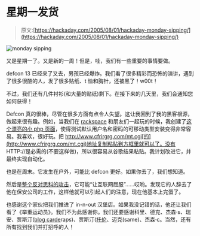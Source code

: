 # 星期一发货

> 原文:[https://hackaday.com/2005/08/01/hackaday-monday-sipping/](https://hackaday.com/2005/08/01/hackaday-monday-sipping/)

![monday sipping](../Images/f692da490d88dc00fe70f8bd2269bdb6.png)

又是星期一了。又是新的一周！但是，哇，我们有一些重要的事情要做。

defcon 13 已经来了又去，男孩已经爆炸。我们看了很多精彩而恐怖的演讲，遇到了很多很酷的人，发了很多贴纸、t 恤和胸针，还被黑了！w00t！

不过，我们还有几件衬衫(和大量的贴纸)剩下。在接下来的几天里，我们会通知您如何获得！

Defcon 真的很棒，尽管在很多方面有点令人失望。这让我回到了我的黑客根源，做起来很有趣。例如，当我们在 [rackspace](http://www.rackspace.com) 和朋友们一起玩的时候，我创建了[这个漂亮的小 php 页面](http://junkthatrocks.com/find.php)，使得测试默认用户名和密码的可移动类型安装变得非常容易。我喜欢，很好玩。把 http://www.cfrirgrg.com/mt.cgi[的](http://www.cfrirgrg.com/mt.cgi)地址复制粘贴到方框里就可以了。没有 HTTP://是必需的(不要这样做)，所以很容易从谷歌结果粘贴。我计划改进它，并最终实现自动化。

也是在周末。它发生在户外，可能比 defcon 更好。如果你去了，我们想知道。

然后是[整个反对思科的攻击](http://www.cnn.com/2005/TECH/08/01/defcon.hackers.reut/index.html)，它可能“让互联网屈服”……哎哟。发现它的人辞去了他在保安公司的工作，这样他就可以引起人们的注意，现在他基本上完蛋了。

也感谢这个家伙把我们推进了 in-n-out 汉堡店。如果我没记错的话，他还让我们看了《举重运动员》。我们不为此感谢你。我们还要感谢科里、德克、杰森·s、瑞安、贾斯汀([blog carde](http://www.blogcadre.com)raps)、贾斯汀([托伦](http://www.makezine.com)、迈克(same)、杰森·c。当然，还有所有找到我们并打招呼的人！